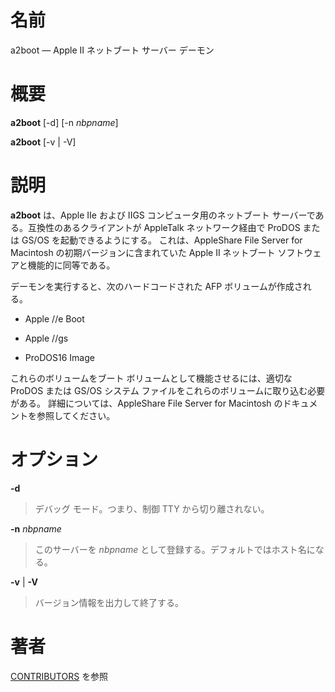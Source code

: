 # 名前

a2boot — Apple II ネットブート サーバー デーモン

# 概要

**a2boot** [-d] [-n *nbpname*]

**a2boot** [-v | -V]

# 説明

**a2boot** は、Apple IIe および IIGS コンピュータ用のネットブート
サーバーである。互換性のあるクライアントが AppleTalk ネットワーク経由で
ProDOS または GS/OS を起動できるようにする。 これは、AppleShare File
Server for Macintosh の初期バージョンに含まれていた Apple II
ネットブート ソフトウェアと機能的に同等である。

デーモンを実行すると、次のハードコードされた AFP ボリュームが作成される。

- Apple //e Boot

- Apple //gs

- ProDOS16 Image

これらのボリュームをブート ボリュームとして機能させるには、適切な ProDOS または GS/OS システム
ファイルをこれらのボリュームに取り込む必要がある。 詳細については、AppleShare File Server for Macintosh
のドキュメントを参照してください。

# オプション

**-d**

> デバッグ モード。つまり、制御 TTY から切り離されない。

**-n** *nbpname*

> このサーバーを *nbpname*
として登録する。デフォルトではホスト名になる。

**-v** | **-V**

> バージョン情報を出力して終了する。

# 著者

[CONTRIBUTORS](https://netatalk.io/contributors) を参照
